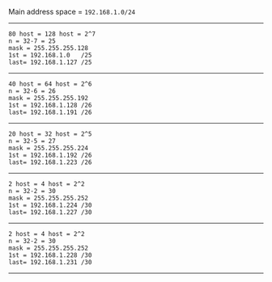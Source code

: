 
Main address space =  `192.168.1.0/24`

<hr>

```
80 host = 128 host = 2^7
n = 32-7 = 25
mask = 255.255.255.128
1st = 192.168.1.0   /25
last= 192.168.1.127 /25
```

<hr>

```
40 host = 64 host = 2^6
n = 32-6 = 26
mask = 255.255.255.192
1st = 192.168.1.128 /26
last= 192.168.1.191 /26
```

<hr>

```
20 host = 32 host = 2^5
n = 32-5 = 27
mask = 255.255.255.224
1st = 192.168.1.192 /26
last= 192.168.1.223 /26
```

<hr>

```
2 host = 4 host = 2^2
n = 32-2 = 30
mask = 255.255.255.252
1st = 192.168.1.224 /30
last= 192.168.1.227 /30
```

<hr>

```
2 host = 4 host = 2^2
n = 32-2 = 30
mask = 255.255.255.252
1st = 192.168.1.228 /30
last= 192.168.1.231 /30
```


<hr>

